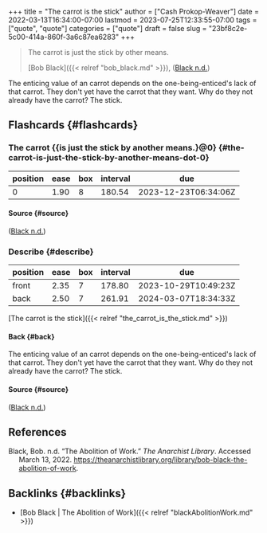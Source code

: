 +++
title = "The carrot is the stick"
author = ["Cash Prokop-Weaver"]
date = 2022-03-13T16:34:00-07:00
lastmod = 2023-07-25T12:33:55-07:00
tags = ["quote", "quote"]
categories = ["quote"]
draft = false
slug = "23bf8c2e-5c00-414a-860f-3a6c87ea6283"
+++

> The carrot is just the stick by other means.
>
> [Bob Black]({{< relref "bob_black.md" >}}), (<a href="#citeproc_bib_item_1">Black n.d.</a>)

The enticing value of an carrot depends on the one-being-enticed's lack of that carrot. They don't yet have the carrot that they want. Why do they not already have the carrot? The stick.


## Flashcards {#flashcards}


### The carrot {{is just the stick by another means.}@0} {#the-carrot-is-just-the-stick-by-another-means-dot-0}

| position | ease | box | interval | due                  |
|----------|------|-----|----------|----------------------|
| 0        | 1.90 | 8   | 180.54   | 2023-12-23T06:34:06Z |


#### Source {#source}

(<a href="#citeproc_bib_item_1">Black n.d.</a>)


### Describe {#describe}

| position | ease | box | interval | due                  |
|----------|------|-----|----------|----------------------|
| front    | 2.35 | 7   | 178.80   | 2023-10-29T10:49:23Z |
| back     | 2.50 | 7   | 261.91   | 2024-03-07T18:34:33Z |

[The carrot is the stick]({{< relref "the_carrot_is_the_stick.md" >}})


#### Back {#back}

The enticing value of an carrot depends on the one-being-enticed's lack of that carrot. They don't yet have the carrot that they want. Why do they not already have the carrot? The stick.


#### Source {#source}

(<a href="#citeproc_bib_item_1">Black n.d.</a>)

## References

<style>.csl-entry{text-indent: -1.5em; margin-left: 1.5em;}</style><div class="csl-bib-body">
  <div class="csl-entry"><a id="citeproc_bib_item_1"></a>Black, Bob. n.d. “The Abolition of Work.” <i>The Anarchist Library</i>. Accessed March 13, 2022. <a href="https://theanarchistlibrary.org/library/bob-black-the-abolition-of-work">https://theanarchistlibrary.org/library/bob-black-the-abolition-of-work</a>.</div>
</div>


## Backlinks {#backlinks}

-   [Bob Black | The Abolition of Work]({{< relref "blackAbolitionWork.md" >}})

